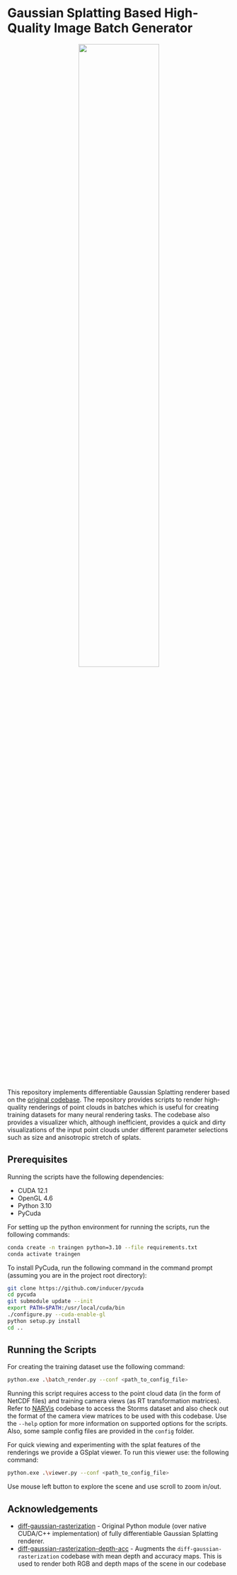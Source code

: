 Gaussian Splatting Based High-Quality Image Batch Generator
============================================================

<p align="center">
  <img width="60%" src="./docs/gsplat_viewer.gif">
</p>

This repository implements differentiable Gaussian Splatting renderer based on the [original codebase](https://github.com/graphdeco-inria/diff-gaussian-rasterization). The repository provides scripts to render high-quality renderings of point clouds in batches which is useful for creating training datasets for many neural rendering tasks. The codebase also provides a visualizer which, although inefficient, provides a quick and dirty visualizations of the input point clouds under different parameter selections such as size and anisotropic stretch of splats.

## Prerequisites

Running the scripts have the following dependencies:
- CUDA 12.1
- OpenGL 4.6
- Python 3.10
- PyCuda

For setting up the python environment for running the scripts, run the following commands:
```bash
conda create -n traingen python=3.10 --file requirements.txt
conda activate traingen
```

To install PyCuda, run the following command in the command prompt (assuming you are in the project root directory):
```bash
git clone https://github.com/inducer/pycuda
cd pycuda
git submodule update --init
export PATH=$PATH:/usr/local/cuda/bin
./configure.py --cuda-enable-gl
python setup.py install
cd ..
```

## Running the Scripts

For creating the training dataset use the following command:

```bash
python.exe .\batch_render.py --conf <path_to_config_file>
```
Running this script requires access to the point cloud data (in the form of NetCDF files) and training camera views (as RT transformation matrices). Refer to [NARVis](https://github.com/VALIXR-Neural-Rendering/narvis) codebase to access the Storms dataset and also check out the format of the camera view matrices to be used with this codebase. Use the `--help` option for more information on supported options for the scripts. Also, some sample config files are provided in the `config` folder.

For quick viewing and experimenting with the splat features of the renderings we provide a GSplat viewer. To run this viewer use: the following command:

```bash
python.exe .\viewer.py --conf <path_to_config_file>
```

Use mouse left button to explore the scene and use scroll to zoom in/out.


## Acknowledgements

- [diff-gaussian-rasterization](https://github.com/graphdeco-inria/diff-gaussian-rasterization) - Original Python module (over native CUDA/C++ implementation) of fully differentiable Gaussian Splatting renderer.
- [diff-gaussian-rasterization-depth-acc](https://github.com/robot0321/diff-gaussian-rasterization-depth-acc) - Augments the `diff-gaussian-rasterization` codebase with mean depth and accuracy maps. This is used to render both RGB and depth maps of the scene in our codebase